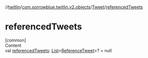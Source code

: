 //[twitlin](../../index.md)/[com.sorrowblue.twitlin.v2.objects](../index.md)/[Tweet](index.md)/[referencedTweets](referenced-tweets.md)



# referencedTweets  
[common]  
Content  
val [referencedTweets](referenced-tweets.md): [List](https://kotlinlang.org/api/latest/jvm/stdlib/kotlin.collections/-list/index.html)<[ReferenceTweet](../-reference-tweet/index.md)>? = null  



